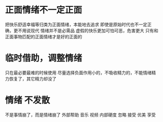 # 正面情绪不一定正面
把快乐舒适幸福等归类为正面情绪，本能地去追求
	即使是原始时代也不一定正确，更不用说现代
	情绪并不是必需品
虚假的快乐更加可怕可恶，危害更大
只有和正面事物匹配的正面情绪才是好的正面的
# 临时借助，调整情绪
只在最必要最难的时候使用
尽量选择负面作用小的，不吸收精力的，不能情绪精力恢复了，其它精力却没了
# 情绪 不发散
不是事情崩了，而是情绪崩了
外部帮助 音乐 视频
内部硬度 忽略 接受 优美 享受 
